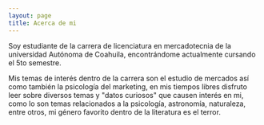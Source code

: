 ```yaml
---
layout: page
title: Acerca de mi
---
```


Soy estudiante de la carrera de licenciatura en mercadotecnia de la universidad Autónoma de Coahuila, encontrándome actualmente cursando el 5to semestre. 

Mis temas de interés dentro de la carrera son el estudio de mercados así como también la psicología del marketing, en mis tiempos libres disfruto leer sobre diversos temas y "datos curiosos" que causen interés en mi, como lo son temas relacionados a la psicología, astronomía, naturaleza, entre otros, mi género favorito dentro de la literatura es el terror.
